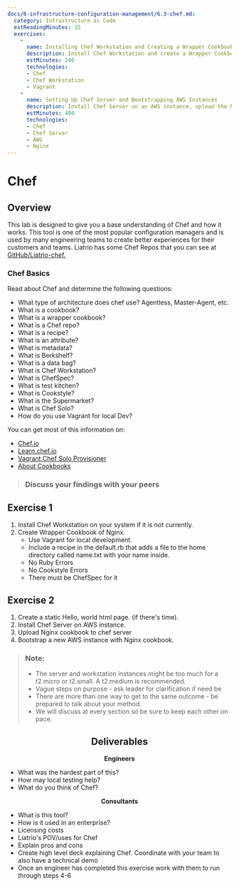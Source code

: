 ```yaml
---
docs/6-infrastructure-configuration-management/6.3-chef.md:
  category: Infrastructure as Code
  estReadingMinutes: 15
  exercises:
    -
      name: Installing Chef Workstation and Creating a Wrapper Cookbook
      description: Install Chef Workstation and create a Wrapper Cookbook for Nginx, including recipe development, local testing with Vagrant, and ensuring code quality.
      estMinutes: 240
      technologies:
      - Chef
      - Chef Workstation
      - Vagrant
    -
      name: Setting Up Chef Server and Bootstrapping AWS Instances
      description: Install Chef Server on an AWS instance, upload the Nginx cookbook to the server, and bootstrap a new AWS instance with the Nginx cookbook.
      estMinutes: 480
      technologies:
      - Chef
      - Chef Server
      - AWS
      - Nginx
---
```


# Chef

## Overview

This lab is designed to give you a base understanding of Chef and how it works. This tool is one of the most popular configuration managers and is used by many engineering teams to create better experiences for their customers and teams. Liatrio has some Chef Repos that you can see at [GitHub/Liatrio-chef.](https://github.com/liatrio-chef)

### Chef Basics

Read about Chef and determine the following questions:

- What type of architecture does chef use? Agentless, Master-Agent, etc.
- What is a cookbook?
- What is a wrapper cookbook?
- What is a Chef repo?
- What is a recipe?
- What is an attribute?
- What is metadata?
- What is Berkshelf?
- What is a data bag?
- What is Chef Workstation?
- What is ChefSpec?
- What is test kitchen?
- What is Cookstyle?
- What is the Supermarket?
- What is Chef Solo?
- How do you use Vagrant for local Dev?

You can get most of this information on:

- [Chef.io](https://www.chef.io/)
- [Learn.chef.io](https://learn.chef.io/)
- [Vagrant Chef Solo Provisioner](https://www.vagrantup.com/docs/provisioning/chef_solo.html)
- [About Cookbooks](https://docs.chef.io/cookbooks.html)

> ### Discuss your findings with your peers

## Exercise 1

1. Install Chef Workstation on your system if it is not currently.
2. Create Wrapper Cookbook of Nginx.
   - Use Vagrant for local development.
   - Include a recipe in the default.rb that adds a file to the home directory called name.txt with your name inside.
   - No Ruby Errors
   - No Cookstyle Errors
   - There must be ChefSpec for it

## Exercise 2

1. Create a static Hello, world html page. (if there's time).
2. Install Chef Server on AWS instance.
3. Upload Nginx cookbook to chef server
4. Bootstrap a new AWS instance with Nginx cookbook.

> ### Note:
>
> - The server and workstation instances might be too much for a t2.micro or t2.small. A t2.medium is recommended.
> - Vague steps on purpose - ask leader for clarification if need be
> - There are more than one way to get to the same outcome - be prepared to talk about your method.
> - We will discuss at every section so be sure to keep each other on pace.

<center>

## Deliverables

</center>

<div class="grid2"><div class="col">
<center>

**Engineers**

</center>

- What was the hardest part of this?
- How may local testing help?
- What do you think of Chef?

</div><div class="col">
<center>

**Consultants**

</center>

- What is this tool?
- How is it used in an enterprise?
- Licensing costs
- Liatrio's POV/uses for Chef
- Explain pros and cons
- Create high level deck explaining Chef. Coordinate with your team to also have a technical demo
- Once an engineer has completed this exercise work with them to run through steps 4-6

</div></div>
